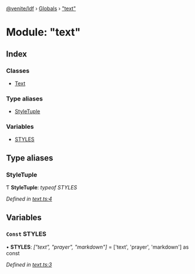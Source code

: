 [@venite/ldf](../README.md) › [Globals](../globals.md) › ["text"](_text_.md)

# Module: "text"

## Index

### Classes

* [Text](../classes/_text_.text.md)

### Type aliases

* [StyleTuple](_text_.md#styletuple)

### Variables

* [STYLES](_text_.md#const-styles)

## Type aliases

###  StyleTuple

Ƭ **StyleTuple**: *typeof STYLES*

*Defined in [text.ts:4](https://github.com/gbj/venite/blob/02469d4/ldf/src/text.ts#L4)*

## Variables

### `Const` STYLES

• **STYLES**: *["text", "prayer", "markdown"]* = ['text', 'prayer', 'markdown'] as const

*Defined in [text.ts:3](https://github.com/gbj/venite/blob/02469d4/ldf/src/text.ts#L3)*

